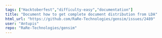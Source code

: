 ```yaml
---
tags: ["Hacktoberfest","difficulty-easy","documentation"]
title: "Document how to get complete document distribution from LDA"
html_url: "https://github.com/RaRe-Technologies/gensim/issues/2489"
user: "Antupis"
repo: "RaRe-Technologies/gensim"
---
```


